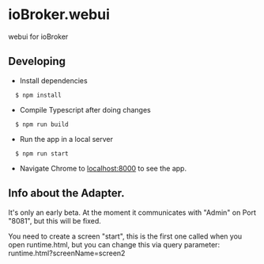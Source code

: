 # ioBroker.webui

webui for ioBroker

## Developing

  * Install dependencies
```
  $ npm install
```

  * Compile Typescript after doing changes
```
  $ npm run build
```

  * Run the app in a local server
```
  $ npm run start
```

  * Navigate Chrome to [localhost:8000]() to see the app.

## Info about the Adapter.

It's only an early beta. At the moment it communicates with "Admin" on Port "8081", but this will be fixed.

You need to create a screen "start", this is the first one called when you open runtime.html, but you can change this via query parameter:
runtime.html?screenName=screen2
